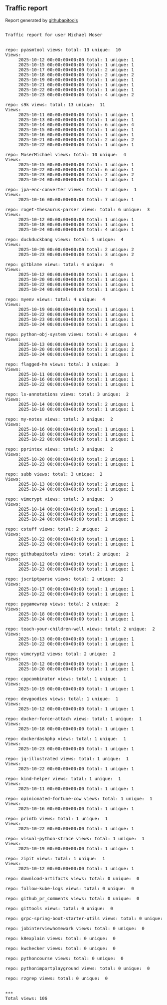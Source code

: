 <h2> Traffic report </h2>

Report generated by <a href="https://github.com/MoserMichael/githubapitools">githubapitools</a>

<pre>

Traffic report for user Michael Moser


repo: pyasmtool views: total: 13 unique:  10
Views:
	 2025-10-12 00:00:00+00:00 total: 1 unique: 1
	 2025-10-15 00:00:00+00:00 total: 1 unique: 1
	 2025-10-17 00:00:00+00:00 total: 2 unique: 1
	 2025-10-18 00:00:00+00:00 total: 2 unique: 2
	 2025-10-19 00:00:00+00:00 total: 1 unique: 1
	 2025-10-21 00:00:00+00:00 total: 1 unique: 1
	 2025-10-22 00:00:00+00:00 total: 1 unique: 1
	 2025-10-23 00:00:00+00:00 total: 4 unique: 2

repo: s9k views: total: 13 unique:  11
Views:
	 2025-10-11 00:00:00+00:00 total: 1 unique: 1
	 2025-10-13 00:00:00+00:00 total: 1 unique: 1
	 2025-10-14 00:00:00+00:00 total: 6 unique: 4
	 2025-10-15 00:00:00+00:00 total: 1 unique: 1
	 2025-10-16 00:00:00+00:00 total: 1 unique: 1
	 2025-10-21 00:00:00+00:00 total: 2 unique: 2
	 2025-10-22 00:00:00+00:00 total: 1 unique: 1

repo: MoserMichael views: total: 10 unique:  4
Views:
	 2025-10-15 00:00:00+00:00 total: 1 unique: 1
	 2025-10-22 00:00:00+00:00 total: 6 unique: 1
	 2025-10-23 00:00:00+00:00 total: 2 unique: 2
	 2025-10-24 00:00:00+00:00 total: 1 unique: 1

repo: jpa-enc-converter views: total: 7 unique:  1
Views:
	 2025-10-16 00:00:00+00:00 total: 7 unique: 1

repo: roget-thesaurus-parser views: total: 6 unique:  3
Views:
	 2025-10-12 00:00:00+00:00 total: 1 unique: 1
	 2025-10-18 00:00:00+00:00 total: 1 unique: 1
	 2025-10-24 00:00:00+00:00 total: 4 unique: 1

repo: duckduckbang views: total: 5 unique:  4
Views:
	 2025-10-20 00:00:00+00:00 total: 2 unique: 2
	 2025-10-23 00:00:00+00:00 total: 3 unique: 2

repo: gitblame views: total: 4 unique:  4
Views:
	 2025-10-12 00:00:00+00:00 total: 1 unique: 1
	 2025-10-20 00:00:00+00:00 total: 1 unique: 1
	 2025-10-22 00:00:00+00:00 total: 1 unique: 1
	 2025-10-24 00:00:00+00:00 total: 1 unique: 1

repo: myenv views: total: 4 unique:  4
Views:
	 2025-10-19 00:00:00+00:00 total: 1 unique: 1
	 2025-10-22 00:00:00+00:00 total: 1 unique: 1
	 2025-10-23 00:00:00+00:00 total: 1 unique: 1
	 2025-10-24 00:00:00+00:00 total: 1 unique: 1

repo: python-obj-system views: total: 4 unique:  4
Views:
	 2025-10-13 00:00:00+00:00 total: 1 unique: 1
	 2025-10-20 00:00:00+00:00 total: 2 unique: 2
	 2025-10-24 00:00:00+00:00 total: 1 unique: 1

repo: flagged-hn views: total: 3 unique:  3
Views:
	 2025-10-11 00:00:00+00:00 total: 1 unique: 1
	 2025-10-16 00:00:00+00:00 total: 1 unique: 1
	 2025-10-22 00:00:00+00:00 total: 1 unique: 1

repo: ls-annotations views: total: 3 unique:  2
Views:
	 2025-10-14 00:00:00+00:00 total: 2 unique: 1
	 2025-10-18 00:00:00+00:00 total: 1 unique: 1

repo: my-notes views: total: 3 unique:  2
Views:
	 2025-10-16 00:00:00+00:00 total: 1 unique: 1
	 2025-10-18 00:00:00+00:00 total: 1 unique: 1
	 2025-10-22 00:00:00+00:00 total: 1 unique: 1

repo: pprintex views: total: 3 unique:  2
Views:
	 2025-10-20 00:00:00+00:00 total: 2 unique: 1
	 2025-10-23 00:00:00+00:00 total: 1 unique: 1

repo: subb views: total: 3 unique:  2
Views:
	 2025-10-13 00:00:00+00:00 total: 2 unique: 1
	 2025-10-24 00:00:00+00:00 total: 1 unique: 1

repo: vimcrypt views: total: 3 unique:  3
Views:
	 2025-10-14 00:00:00+00:00 total: 1 unique: 1
	 2025-10-21 00:00:00+00:00 total: 1 unique: 1
	 2025-10-24 00:00:00+00:00 total: 1 unique: 1

repo: cstuff views: total: 2 unique:  2
Views:
	 2025-10-22 00:00:00+00:00 total: 1 unique: 1
	 2025-10-23 00:00:00+00:00 total: 1 unique: 1

repo: githubapitools views: total: 2 unique:  2
Views:
	 2025-10-12 00:00:00+00:00 total: 1 unique: 1
	 2025-10-23 00:00:00+00:00 total: 1 unique: 1

repo: jscriptparse views: total: 2 unique:  2
Views:
	 2025-10-17 00:00:00+00:00 total: 1 unique: 1
	 2025-10-22 00:00:00+00:00 total: 1 unique: 1

repo: pygamewrap views: total: 2 unique:  2
Views:
	 2025-10-18 00:00:00+00:00 total: 1 unique: 1
	 2025-10-24 00:00:00+00:00 total: 1 unique: 1

repo: teach-your-children-well views: total: 2 unique:  2
Views:
	 2025-10-13 00:00:00+00:00 total: 1 unique: 1
	 2025-10-22 00:00:00+00:00 total: 1 unique: 1

repo: vimcrypt2 views: total: 2 unique:  2
Views:
	 2025-10-12 00:00:00+00:00 total: 1 unique: 1
	 2025-10-20 00:00:00+00:00 total: 1 unique: 1

repo: cppcombinator views: total: 1 unique:  1
Views:
	 2025-10-19 00:00:00+00:00 total: 1 unique: 1

repo: devgoodies views: total: 1 unique:  1
Views:
	 2025-10-12 00:00:00+00:00 total: 1 unique: 1

repo: docker-force-attach views: total: 1 unique:  1
Views:
	 2025-10-18 00:00:00+00:00 total: 1 unique: 1

repo: dockerdashphp views: total: 1 unique:  1
Views:
	 2025-10-23 00:00:00+00:00 total: 1 unique: 1

repo: jq-illustrated views: total: 1 unique:  1
Views:
	 2025-10-22 00:00:00+00:00 total: 1 unique: 1

repo: kind-helper views: total: 1 unique:  1
Views:
	 2025-10-11 00:00:00+00:00 total: 1 unique: 1

repo: opinionated-fortune-cow views: total: 1 unique:  1
Views:
	 2025-10-16 00:00:00+00:00 total: 1 unique: 1

repo: printb views: total: 1 unique:  1
Views:
	 2025-10-22 00:00:00+00:00 total: 1 unique: 1

repo: visual-python-strace views: total: 1 unique:  1
Views:
	 2025-10-19 00:00:00+00:00 total: 1 unique: 1

repo: zipit views: total: 1 unique:  1
Views:
	 2025-10-12 00:00:00+00:00 total: 1 unique: 1

repo: download-artifacts views: total: 0 unique:  0

repo: follow-kube-logs views: total: 0 unique:  0

repo: github_pr_comments views: total: 0 unique:  0

repo: gittools views: total: 0 unique:  0

repo: grpc-spring-boot-starter-utils views: total: 0 unique:  0

repo: jobinterviewhomework views: total: 0 unique:  0

repo: k8explain views: total: 0 unique:  0

repo: kwchecker views: total: 0 unique:  0

repo: pythoncourse views: total: 0 unique:  0

repo: pythonimportplayground views: total: 0 unique:  0

repo: rzgrep views: total: 0 unique:  0


***
Total views: 106
